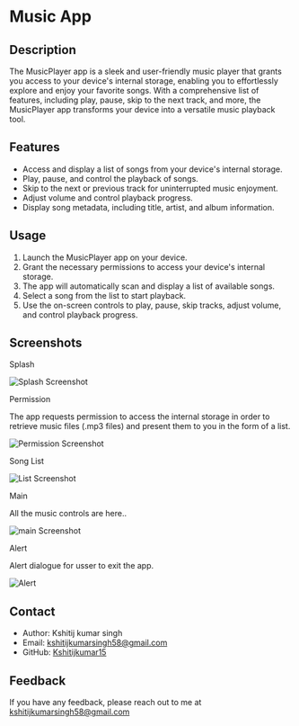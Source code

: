 
# Music App

## Description

The MusicPlayer app is a sleek and user-friendly music player that grants you access to your device's internal storage, enabling you to effortlessly explore and enjoy your favorite songs. With a comprehensive list of features, including play, pause, skip to the next track, and more, the MusicPlayer app transforms your device into a versatile music playback tool.

## Features

- Access and display a list of songs from your device's internal storage.
- Play, pause, and control the playback of songs.
- Skip to the next or previous track for uninterrupted music enjoyment.
- Adjust volume and control playback progress.
- Display song metadata, including title, artist, and album information.

## Usage

1. Launch the MusicPlayer app on your device.
2. Grant the necessary permissions to access your device's internal storage.
3. The app will automatically scan and display a list of available songs.
4. Select a song from the list to start playback.
5. Use the on-screen controls to play, pause, skip tracks, adjust volume, and control playback progress.


## Screenshots

Splash  

![Splash Screenshot](https://github.com/Kshitijkumar15/Music/blob/main/Splashscreen.jpg)

Permission 

The app requests permission to access the internal storage in order to retrieve music files (.mp3 files) and present them to you in the form of a list.

![Permission Screenshot](https://github.com/Kshitijkumar15/Music/blob/main/Permission.png)

Song List 

![List Screenshot](https://github.com/Kshitijkumar15/Music/blob/main/Songlist.jpg)

Main 

All the music controls are here..

![main Screenshot](https://github.com/Kshitijkumar15/Music/blob/main/MainPage.jpg)

Alert 

Alert dialogue for usser to exit the app.

![Alert](https://github.com/Kshitijkumar15/Music/blob/main/Quit.jpg)


## Contact

- Author: Kshitij kumar singh
- Email: kshitijkumarsingh58@gmail.com
- GitHub: [Kshitijkumar15](https://github.com/kshitijkumar15)


## Feedback

If you have any feedback, please reach out to me at kshitijkumarsingh58@gmail.com




